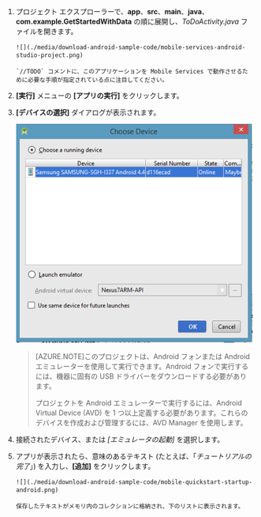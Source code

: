 1. プロジェクト エクスプローラーで、**app**、**src**、**main**、**java**、**com.example.GetStartedWithData** の順に展開し、*ToDoActivity.java* ファイルを開きます。
   
       ![](./media/download-android-sample-code/mobile-services-android-studio-project.png)

       `//TODO` コメントに、このアプリケーションを Mobile Services で動作させるために必要な手順が指定されている点に注目してください。

1. **[実行]** メニューの **[アプリの実行]** をクリックします。
2. **[デバイスの選択]** ダイアログが表示されます。
   
    ![](./media/mobile-services-android-run-sample-code/android-studio-choose-device.png)

    > [AZURE.NOTE]このプロジェクトは、Android フォンまたは Android エミュレーターを使用して実行できます。Android フォンで実行するには、機器に固有の USB ドライバーをダウンロードする必要があります。
    >
    > プロジェクトを Android エミュレーターで実行するには、Android Virtual Device (AVD) を 1 つ以上定義する必要があります。これらのデバイスを作成および管理するには、AVD Manager を使用します。

1. 接続されたデバイス、または *[エミュレータの起動]* を選択します。
2. アプリが表示されたら、意味のあるテキスト (たとえば、「*チュートリアルの完了*」) を入力し、**[追加]** をクリックします。
   
       ![](./media/download-android-sample-code/mobile-quickstart-startup-android.png)
   
       保存したテキストがメモリ内のコレクションに格納され、下のリストに表示されます。

<!---HONumber=Oct15_HO3-->